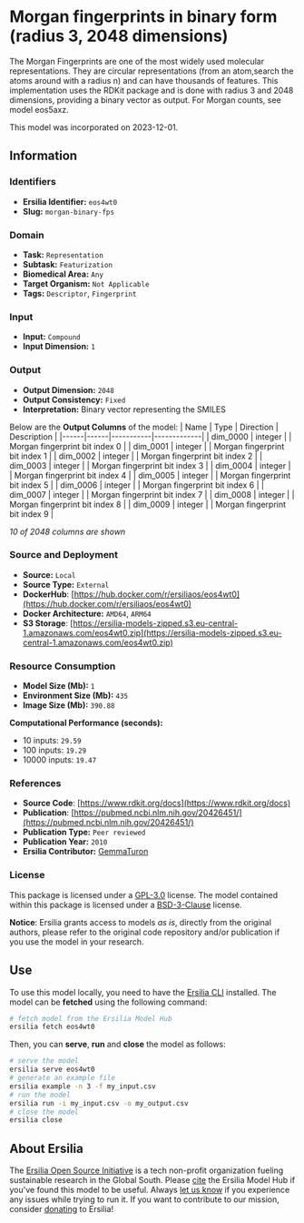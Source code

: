 # Morgan fingerprints in binary form (radius 3, 2048 dimensions)

The Morgan Fingerprints are one of the most widely used molecular representations. They are circular representations (from an atom,search the atoms around with a radius n) and can have thousands of features. This implementation uses the RDKit package and is done with radius 3 and 2048 dimensions, providing a binary vector as output. For Morgan counts, see model eos5axz.

This model was incorporated on 2023-12-01.

## Information
### Identifiers
- **Ersilia Identifier:** `eos4wt0`
- **Slug:** `morgan-binary-fps`

### Domain
- **Task:** `Representation`
- **Subtask:** `Featurization`
- **Biomedical Area:** `Any`
- **Target Organism:** `Not Applicable`
- **Tags:** `Descriptor`, `Fingerprint`

### Input
- **Input:** `Compound`
- **Input Dimension:** `1`

### Output
- **Output Dimension:** `2048`
- **Output Consistency:** `Fixed`
- **Interpretation:** Binary vector representing the SMILES

Below are the **Output Columns** of the model:
| Name | Type | Direction | Description |
|------|------|-----------|-------------|
| dim_0000 | integer |  | Morgan fingerprint bit index 0 |
| dim_0001 | integer |  | Morgan fingerprint bit index 1 |
| dim_0002 | integer |  | Morgan fingerprint bit index 2 |
| dim_0003 | integer |  | Morgan fingerprint bit index 3 |
| dim_0004 | integer |  | Morgan fingerprint bit index 4 |
| dim_0005 | integer |  | Morgan fingerprint bit index 5 |
| dim_0006 | integer |  | Morgan fingerprint bit index 6 |
| dim_0007 | integer |  | Morgan fingerprint bit index 7 |
| dim_0008 | integer |  | Morgan fingerprint bit index 8 |
| dim_0009 | integer |  | Morgan fingerprint bit index 9 |

_10 of 2048 columns are shown_
### Source and Deployment
- **Source:** `Local`
- **Source Type:** `External`
- **DockerHub**: [https://hub.docker.com/r/ersiliaos/eos4wt0](https://hub.docker.com/r/ersiliaos/eos4wt0)
- **Docker Architecture:** `AMD64`, `ARM64`
- **S3 Storage**: [https://ersilia-models-zipped.s3.eu-central-1.amazonaws.com/eos4wt0.zip](https://ersilia-models-zipped.s3.eu-central-1.amazonaws.com/eos4wt0.zip)

### Resource Consumption
- **Model Size (Mb):** `1`
- **Environment Size (Mb):** `435`
- **Image Size (Mb):** `390.88`

**Computational Performance (seconds):**
- 10 inputs: `29.59`
- 100 inputs: `19.29`
- 10000 inputs: `19.47`

### References
- **Source Code**: [https://www.rdkit.org/docs](https://www.rdkit.org/docs)
- **Publication**: [https://pubmed.ncbi.nlm.nih.gov/20426451/](https://pubmed.ncbi.nlm.nih.gov/20426451/)
- **Publication Type:** `Peer reviewed`
- **Publication Year:** `2010`
- **Ersilia Contributor:** [GemmaTuron](https://github.com/GemmaTuron)

### License
This package is licensed under a [GPL-3.0](https://github.com/ersilia-os/ersilia/blob/master/LICENSE) license. The model contained within this package is licensed under a [BSD-3-Clause](LICENSE) license.

**Notice**: Ersilia grants access to models _as is_, directly from the original authors, please refer to the original code repository and/or publication if you use the model in your research.


## Use
To use this model locally, you need to have the [Ersilia CLI](https://github.com/ersilia-os/ersilia) installed.
The model can be **fetched** using the following command:
```bash
# fetch model from the Ersilia Model Hub
ersilia fetch eos4wt0
```
Then, you can **serve**, **run** and **close** the model as follows:
```bash
# serve the model
ersilia serve eos4wt0
# generate an example file
ersilia example -n 3 -f my_input.csv
# run the model
ersilia run -i my_input.csv -o my_output.csv
# close the model
ersilia close
```

## About Ersilia
The [Ersilia Open Source Initiative](https://ersilia.io) is a tech non-profit organization fueling sustainable research in the Global South.
Please [cite](https://github.com/ersilia-os/ersilia/blob/master/CITATION.cff) the Ersilia Model Hub if you've found this model to be useful. Always [let us know](https://github.com/ersilia-os/ersilia/issues) if you experience any issues while trying to run it.
If you want to contribute to our mission, consider [donating](https://www.ersilia.io/donate) to Ersilia!
